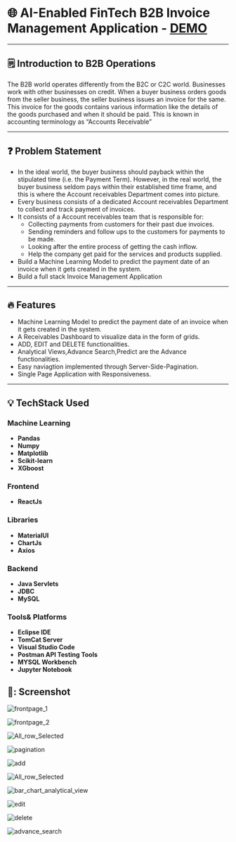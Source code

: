 # 🌐 AI-Enabled FinTech B2B Invoice Management Application - [DEMO](https://drive.google.com/file/d/1ma4deNGn0aF4oW27GTSH0jssG5VfT-LU/view?usp=sharing)


---



## 🗒️ Introduction to B2B Operations

The B2B world operates differently from the B2C or C2C world. Businesses work with other businesses on credit. When a buyer business orders goods from the seller business, the seller business issues an invoice for the same. This invoice for the goods contains various information like the details of the goods purchased and when it should be paid. This is known in accounting terminology as “Accounts Receivable”

---
## ❓ Problem Statement

- In the ideal world, the buyer business should payback within the stipulated time (i.e. the Payment Term). However, in the real world, the buyer business seldom pays   within their established time frame, and this is where the Account receivables Department comes into picture.
- Every business consists of a dedicated Account receivables Department to collect and track payment of invoices.
- It consists of a Account receivables team that is responsible for:
    - Collecting payments from customers for their past due invoices.
    - Sending reminders and follow ups to the customers for payments to be made.
    - Looking after the entire process of getting the cash inflow.
    - Help the company get paid for the services and products supplied.
- Build a Machine Learning Model to predict the payment date of an invoice when it gets created in the system.
- Build a full stack Invoice Management Application

---


## :fire: Features

- Machine Learning Model to predict the payment date of an invoice when it gets created in the system.
- A Receivables Dashboard to visualize data in the form of grids.
- ADD, EDIT and DELETE functionalities.
- Analytical Views,Advance Search,Predict are the Advance functionalities.
- Easy naviagtion implemented through Server-Side-Pagination.
- Single Page Application with Responsiveness.

---

## :bulb: TechStack Used

### Machine Learning

- **Pandas**
- **Numpy**
- **Matplotlib**
- **Scikit-learn**
- **XGboost**

### Frontend

- **ReactJs**

### Libraries

- **MaterialUI**
- **ChartJs**
- **Axios**

### Backend

- **Java Servlets**
- **JDBC**
- **MySQL**

### Tools& Platforms

- **Eclipse IDE**
- **TomCat Server**
- **Visual Studio Code**
- **Postman API Testing Tools**
- **MYSQL Workbench**
- **Jupyter Notebook**


## 📱: Screenshot

![frontpage_1](https://user-images.githubusercontent.com/25785435/165882191-9f692ff9-4ce1-469b-8e9d-efb24e4ced6f.png)

![frontpage_2](https://user-images.githubusercontent.com/25785435/165882198-74b40554-2a90-4798-b42d-cfe3fe614da8.png)

![All_row_Selected](https://user-images.githubusercontent.com/25785435/165882209-754c878a-e940-41ef-a507-011d54f60ea3.png)

![pagination](https://user-images.githubusercontent.com/25785435/165882222-8c037e38-ec0d-4259-ac63-4a4419e823c3.png)

![add](https://user-images.githubusercontent.com/25785435/165882286-c4ca2111-f9b5-4319-83e0-ebc4011d24d1.png)

![All_row_Selected](https://user-images.githubusercontent.com/25785435/165882257-87552eb0-f567-4646-9d16-139a2eaafb69.png)

![bar_chart_analytical_view](https://user-images.githubusercontent.com/25785435/165882229-5ceebe34-bbcd-4444-9d23-4e9b98a02111.png)

![edit](https://user-images.githubusercontent.com/25785435/165882237-f0fdc7b2-f08c-4472-b548-13bc21d16506.png)

![delete](https://user-images.githubusercontent.com/25785435/165882233-79b4b8c0-2069-47ca-9df5-51e485e265d6.png)

![advance_search](https://user-images.githubusercontent.com/25785435/165882244-9b0b0ca2-99d0-4c03-955f-071a2d5b7f1f.png)

